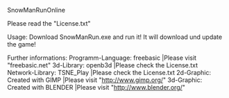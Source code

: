 SnowManRunOnline

Please read the "License.txt"

Usage:
Download SnowManRun.exe and run it!
It will download und update the game!


Further informations:
Programm-Language:  freebasic                  |Please visit "freebasic.net"
3d-Library:         openb3d                    |Please check the License.txt
Network-Library:    TSNE_Play                  |Please check the License.txt
2d-Graphic:         Created with GIMP          |Please visit "http://www.gimp.org/"
3d-Graphic:         Created with BLENDER       |Please visit "http://www.blender.org/"
